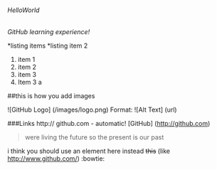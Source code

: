###### HelloWorld
*GitHub learning experience!*

*listing 
items
*listing 
item 2

1. item 1 
2. item 2
3. item 3
  1. Item 3 a

##this is how you add images 

![GitHub Logo] (/images/logo.png)
Format: ![Alt Text] (url)

###Links
http:// github.com - automatic!
[GitHub] (http://github.com)

>were living the future so
>the present is our past

i think you should use an <addr> element here instead
~~this~~
(like http://www.github.com/)
:bowtie:
